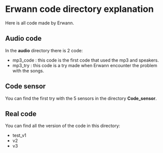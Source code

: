 
# Erwann code directory explanation

Here is all code made by Erwann.

## Audio code

In the **audio** directory there is 2 code:

- mp3_code : this code is the first code that used the mp3 and speakers.
- mp3_try : this code is a try made when Erwann encounter the problem with the songs.

## Code sensor

You can find the first try with the 5 sensors in the directory **Code_sensor**.

## Real code

You can find all the version of the code in this directory:

- test_v1
- v2
- v3
